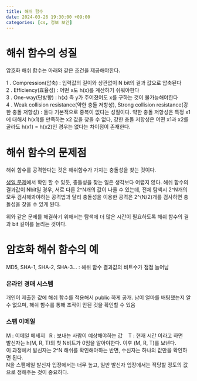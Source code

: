 ```yaml
---
title: 해쉬 함수
date: 2024-03-26 19:30:00 +09:00
categories: [cs, 정보 보안]
---
```

# 해쉬 함수의 성질
암호화 해쉬 함수는 아래와 같은 조건을 제공해야한다.

1 . Compression(압축) : 입력값의 길이와 상관없이 N bit의 결과 값으로 압축된다<br>
2 . Efficiency(효율성) : 어떤 x도 h(x)를 계산하기 쉬워야한다<br>
3 . One-way(단방향) : h(x) 즉 y가 주어졌어도 x를 구하는 것이 불가능해야한다<br>
4 . Weak collision resistance(약한 충돌 저항성), Strong collision resistance(강한 충돌 저항성) : 둘다 기본적으로 중복이 없다는 성질이다. 약한 충돌 저항성은 특정 x1에 대해서 h(x1)를 만족하는 x2 값을 찾을 수 없다, 강한 충돌 저항성은 어떤 x1과 x2를 골라도 h(x1) = h(x2)인 경우는 없다는 차이점이 존재한다.

# 해쉬 함수의 문제점
해쉬 함수를 공격한다는 것은 해쉬함수가 가지는 충돌성을 찾는 것이다.

[생일 문제](https://en.wikipedia.org/wiki/Birthday_problem)에서 확인 할 수 있듯, 충돌성을 찾는 일은 생각보다 어렵지 않다. 해쉬 함수의 결과값이 Nbit일 경우, 서로 다른 2^N개의 값이 나올 수 있는데, 전체 탐색시 2^N개의 모두 검사해봐야하는 공격법과 달리 충돌성을 이용한 공격은 2^(N/2)개를 검사하면 충돌성을 찾을 수 있게 된다.

위와 같은 문제를 해결하기 위해서는 탐색에 더 많은 시간이 필요하도록 해쉬 함수의 결과 bit 길이를 늘리는 것이다.

# 암호화 해쉬 함수의 예
MD5, SHA-1, SHA-2, SHA-3... : 해쉬 함수 결과값의 비트수가 점점 늘어남

### 온라인 경매 시스템
개인이 제출한 값에 해쉬 함수를 적용해서 public 하게 공개. 남이 얼마를 배팅했는지
알 수 없으며, 해쉬 함수를 통해 조작이 안된 것을 확인할 수 있음
### 스팸 이메일
M : 이메일 메세지&nbsp;&nbsp;&nbsp;R : 보내는 사람이 예상해야하는 값&nbsp;&nbsp;&nbsp; T : 현재 시간 이라고 하면<br>
발신자는 h(M, R, T)의 첫 N비트가 0임을 알아야한다. 이후 (M, R, T)를 보낸다.<br>
이 과정에서 발신자는 2^N 해쉬를 확인해야하는 반면, 수신자는 하나의 값만을 확인하면 된다.<br>
N을 스팸메일 발신자 입장에서는 너무 높고, 일반 발신자 입장에서는 적당할 정도의 값으로 정해주는 것이 중요하다.